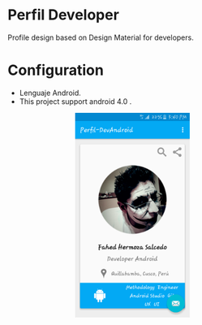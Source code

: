 Perfil Developer
================

Profile design based on Design Material for developers.

Configuration
================

- Lenguaje Android.
- This project support android 4.0 .

<div align="center">
        <img width="45%" src="screenShots/imag.png" alt="About screen" title="About screen"</img>
        <img height="0" width="8px">
</div>

